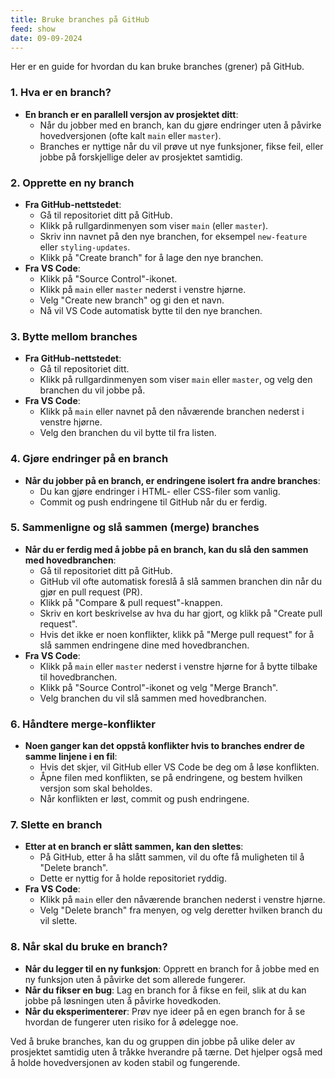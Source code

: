 ```yaml
---
title: Bruke branches på GitHub
feed: show
date: 09-09-2024
---
```


Her er en guide for hvordan du kan bruke branches (grener) på GitHub.

### 1. **Hva er en branch?**
   - **En branch er en parallell versjon av prosjektet ditt**:
     - Når du jobber med en branch, kan du gjøre endringer uten å påvirke hovedversjonen (ofte kalt `main` eller `master`).
     - Branches er nyttige når du vil prøve ut nye funksjoner, fikse feil, eller jobbe på forskjellige deler av prosjektet samtidig.

### 2. **Opprette en ny branch**
   - **Fra GitHub-nettstedet**:
     - Gå til repositoriet ditt på GitHub.
     - Klikk på rullgardinmenyen som viser `main` (eller `master`).
     - Skriv inn navnet på den nye branchen, for eksempel `new-feature` eller `styling-updates`.
     - Klikk på "Create branch" for å lage den nye branchen.
   - **Fra VS Code**:
     - Klikk på "Source Control"-ikonet.
     - Klikk på `main` eller `master` nederst i venstre hjørne.
     - Velg "Create new branch" og gi den et navn.
     - Nå vil VS Code automatisk bytte til den nye branchen.

### 3. **Bytte mellom branches**
   - **Fra GitHub-nettstedet**:
     - Gå til repositoriet ditt.
     - Klikk på rullgardinmenyen som viser `main` eller `master`, og velg den branchen du vil jobbe på.
   - **Fra VS Code**:
     - Klikk på `main` eller navnet på den nåværende branchen nederst i venstre hjørne.
     - Velg den branchen du vil bytte til fra listen.

### 4. **Gjøre endringer på en branch**
   - **Når du jobber på en branch, er endringene isolert fra andre branches**:
     - Du kan gjøre endringer i HTML- eller CSS-filer som vanlig.
     - Commit og push endringene til GitHub når du er ferdig.

### 5. **Sammenligne og slå sammen (merge) branches**
   - **Når du er ferdig med å jobbe på en branch, kan du slå den sammen med hovedbranchen**:
     - Gå til repositoriet ditt på GitHub.
     - GitHub vil ofte automatisk foreslå å slå sammen branchen din når du gjør en pull request (PR).
     - Klikk på "Compare & pull request"-knappen.
     - Skriv en kort beskrivelse av hva du har gjort, og klikk på "Create pull request".
     - Hvis det ikke er noen konflikter, klikk på "Merge pull request" for å slå sammen endringene dine med hovedbranchen.
   - **Fra VS Code**:
     - Klikk på `main` eller `master` nederst i venstre hjørne for å bytte tilbake til hovedbranchen.
     - Klikk på "Source Control"-ikonet og velg "Merge Branch".
     - Velg branchen du vil slå sammen med hovedbranchen.

### 6. **Håndtere merge-konflikter**
   - **Noen ganger kan det oppstå konflikter hvis to branches endrer de samme linjene i en fil**:
     - Hvis det skjer, vil GitHub eller VS Code be deg om å løse konflikten.
     - Åpne filen med konflikten, se på endringene, og bestem hvilken versjon som skal beholdes.
     - Når konflikten er løst, commit og push endringene.

### 7. **Slette en branch**
   - **Etter at en branch er slått sammen, kan den slettes**:
     - På GitHub, etter å ha slått sammen, vil du ofte få muligheten til å "Delete branch".
     - Dette er nyttig for å holde repositoriet ryddig.
   - **Fra VS Code**:
     - Klikk på `main` eller den nåværende branchen nederst i venstre hjørne.
     - Velg "Delete branch" fra menyen, og velg deretter hvilken branch du vil slette.

### 8. **Når skal du bruke en branch?**
   - **Når du legger til en ny funksjon**: Opprett en branch for å jobbe med en ny funksjon uten å påvirke det som allerede fungerer.
   - **Når du fikser en bug**: Lag en branch for å fikse en feil, slik at du kan jobbe på løsningen uten å påvirke hovedkoden.
   - **Når du eksperimenterer**: Prøv nye ideer på en egen branch for å se hvordan de fungerer uten risiko for å ødelegge noe.

Ved å bruke branches, kan du og gruppen din jobbe på ulike deler av prosjektet samtidig uten å tråkke hverandre på tærne. Det hjelper også med å holde hovedversjonen av koden stabil og fungerende.